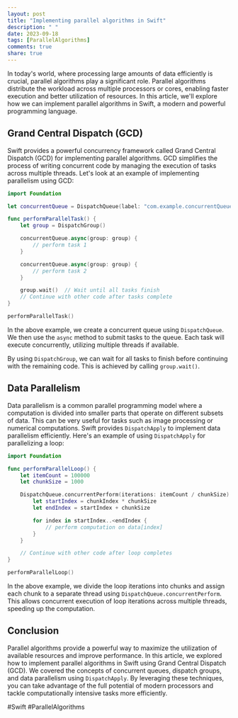 ```yaml
---
layout: post
title: "Implementing parallel algorithms in Swift"
description: " "
date: 2023-09-18
tags: [ParallelAlgorithms]
comments: true
share: true
---
```


In today's world, where processing large amounts of data efficiently is crucial, parallel algorithms play a significant role. Parallel algorithms distribute the workload across multiple processors or cores, enabling faster execution and better utilization of resources. In this article, we'll explore how we can implement parallel algorithms in Swift, a modern and powerful programming language.

## Grand Central Dispatch (GCD)

Swift provides a powerful concurrency framework called Grand Central Dispatch (GCD) for implementing parallel algorithms. GCD simplifies the process of writing concurrent code by managing the execution of tasks across multiple threads. Let's look at an example of implementing parallelism using GCD:

```swift
import Foundation

let concurrentQueue = DispatchQueue(label: "com.example.concurrentQueue", attributes: .concurrent)

func performParallelTask() {
    let group = DispatchGroup()

    concurrentQueue.async(group: group) {
        // perform task 1
    }

    concurrentQueue.async(group: group) {
        // perform task 2
    }

    group.wait()  // Wait until all tasks finish
    // Continue with other code after tasks complete
}

performParallelTask()
```

In the above example, we create a concurrent queue using `DispatchQueue`. We then use the `async` method to submit tasks to the queue. Each task will execute concurrently, utilizing multiple threads if available. 

By using `DispatchGroup`, we can wait for all tasks to finish before continuing with the remaining code. This is achieved by calling `group.wait()`.

## Data Parallelism

Data parallelism is a common parallel programming model where a computation is divided into smaller parts that operate on different subsets of data. This can be very useful for tasks such as image processing or numerical computations. Swift provides `DispatchApply` to implement data parallelism efficiently. Here's an example of using `DispatchApply` for parallelizing a loop:

```swift
import Foundation

func performParallelLoop() {
    let itemCount = 100000
    let chunkSize = 1000

    DispatchQueue.concurrentPerform(iterations: itemCount / chunkSize) { chunkIndex in
        let startIndex = chunkIndex * chunkSize
        let endIndex = startIndex + chunkSize

        for index in startIndex..<endIndex {
            // perform computation on data[index]
        }
    }

    // Continue with other code after loop completes
}

performParallelLoop()
```

In the above example, we divide the loop iterations into chunks and assign each chunk to a separate thread using `DispatchQueue.concurrentPerform`. This allows concurrent execution of loop iterations across multiple threads, speeding up the computation.

## Conclusion

Parallel algorithms provide a powerful way to maximize the utilization of available resources and improve performance. In this article, we explored how to implement parallel algorithms in Swift using Grand Central Dispatch (GCD). We covered the concepts of concurrent queues, dispatch groups, and data parallelism using `DispatchApply`. By leveraging these techniques, you can take advantage of the full potential of modern processors and tackle computationally intensive tasks more efficiently.

#Swift #ParallelAlgorithms